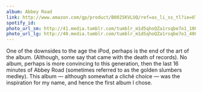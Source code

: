```yaml
---
album: Abbey Road
link: http://www.amazon.com/gp/product/B0025KVLUQ/ref=as_li_ss_tl?ie=UTF8&amp;tag=besalbintheun-20&amp;linkCode=as2&amp;camp=1789&amp;creative=390957&amp;creativeASIN=B0025KVLUQ
spotify_id: 
photo_url_sm: http://41.media.tumblr.com/tumblr_m1d5qhoQZa1rsqbe7o1_100.jpg
photo_url_lg: http://40.media.tumblr.com/tumblr_m1d5qhoQZa1rsqbe7o1_400.jpg
---
```

One of the downsides to the age the iPod, perhaps is the end of the art of the album. (Although, some say that came with the death of records). No album, perhaps is more convincing to this generation, then the last 16 minutes of Abbey Road (sometimes referred to as the golden slumbers medley). This album — although somewhat a cliché choice — was the inspiration for my name, and hence the first album I chose.